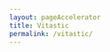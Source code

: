 ```yaml
---
layout: pageAccelerator
title: Vitastic
permalink: /vitastic/
---
```


<!--This .md file is meant to serve as a demo for a Single Accelerator Page-->
<!--To create a new Single Accelerator page, simple make a copy of this file, rename it, and then update content above (title and permalink) and below (see TODO placeholders) -->
<!--See existing Single Accelerator Pages .md files for reference-->

<script>
    //TODO: These are variables that must be declared and overridden in the specific single accelerator page

    //Variables for this specific single accelerator page, to centralize re-used variables
    const textPageTitle = "Vitastic";
    const htmlPageDescription = `Quickly build web-interfaces for object detection, segmentation and classification models.`;
    const srcHeaderImage = "{{site.baseurl}}/images/DEMO-SingleAcceleratorPage/demo-title-photo.jpg"; //TODO: create and add new header image
    const linkAccessAcceleratorRepo = "https://github.com/microsoft/dstoolkit-vitastic";
    const listPrereqs = ["prerequisite1", "prerequisite2", "prerequisite3", "prerequisite4", "prerequisite5", "prerequisite6"];
    const listIndustries = ["industry1", "industry2", "industry3", "industry4", "industry5", "industry6"];
    const listUseCases = ["usecases1", "usecases2", "usecases3", "usecases4", "usecases5", "usecases6"];
    const htmlAcceleratorDescription = `TODO`;

    const listAcceleratorGuidanceVideoURLs = ["https://www.youtube.com/embed/fEvM-OUbaKs"]; //TODO: add embed link for the video

    const listLinksRelatedAccelerators = ["/object-detection/"];
    
    const linkContributingGuide = "TODO";

    const listTechnologies = ["technology1",
        "technology2",
        "technology3",
        "technology4",
        "technology5",
        "technology6"];

    const htmlArchitectureSection = `TODO`;
    const htmlBranchingStrategySection = `TODO`;
    const htmlAcceleratorComponents = `TODO`;
    const htmlKeyAcceleratorFiles = `TODO`;
    const htmlLiveDemoSection = `TODO`;
    const htmlRepoStructureSection = `TODO`;

    //boolean variables to show / hide sections of the page
    const toHide_AcceleratorGuidanceSection = false;
    const toHide_RelatedAccelerators = false;
    const toHide_ContributingGuide = true;
    const toHide_ArchitectureSection = false;
    const toHide_BranchingStrategySection = true;
    const toHide_AcceleratorComponents = false;
    const toHide_KeyAcceleratorFiles = true;
    const toHide_LiveDemoSection = true;
    const toHide_RepoStructureSection = true;
</script>

<script src="{{site.baseurl}}/scripts/script-setsingleacceleratorpagecontents.js" type="text/javascript"></script>